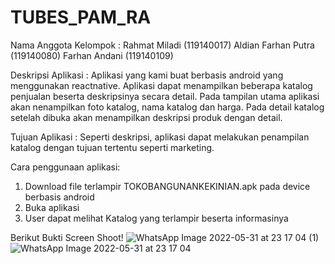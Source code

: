 # TUBES_PAM_RA
Nama Anggota Kelompok :
Rahmat Miladi (119140017)
Aldian Farhan Putra (119140080)
Farhan Andani (119140109)

Deskripsi Aplikasi :
Aplikasi yang kami buat berbasis android yang menggunakan reactnative.
Aplikasi dapat menampilkan beberapa katalog penjualan beserta deskripsinya secara detail. 
Pada tampilan utama aplikasi akan nenampilkan foto katalog, nama katalog dan harga. 
Pada detail katalog setelah dibuka akan menampilkan deskripsi produk dengan detail.

Tujuan Aplikasi :
Seperti deskripsi, aplikasi dapat melakukan penampilan katalog dengan tujuan tertentu seperti marketing.

Cara penggunaan aplikasi:
1. Download file terlampir  TOKOBANGUNANKEKINIAN.apk pada device berbasis android
2. Buka aplikasi
3. User dapat melihat Katalog yang terlampir beserta informasinya

Berikut Bukti Screen Shoot!
![WhatsApp Image 2022-05-31 at 23 17 04 (1)](https://user-images.githubusercontent.com/91087631/171226302-2da7ae70-bcbf-451b-bb59-39458cc25069.jpeg)
![WhatsApp Image 2022-05-31 at 23 17 04](https://user-images.githubusercontent.com/91087631/171226307-f9e0e3ea-fd52-4eec-a8ee-bda417812796.jpeg)
